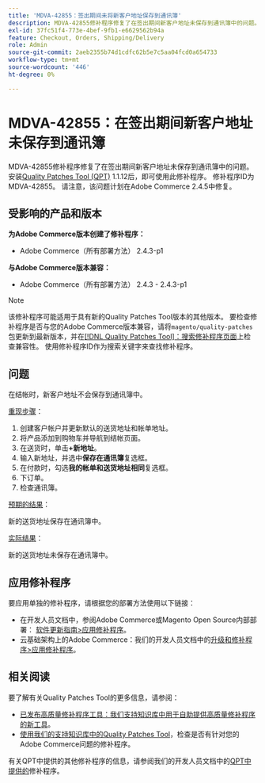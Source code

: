 ```yaml
---
title: 'MDVA-42855：签出期间未将新客户地址保存到通讯簿'
description: MDVA-42855修补程序修复了在签出期间新客户地址未保存到通讯簿中的问题。 安装[Quality Patches Tool (QPT)](/help/announcements/adobe-commerce-announcements/magento-quality-patches-released-new-tool-to-self-serve-quality-patches.md) 1.1.12后，即可使用此修补程序。 修补程序ID为MDVA-42855。 请注意，该问题计划在Adobe Commerce 2.4.5中修复。
exl-id: 37fc51f4-773e-4bef-9fb1-e6629562b94a
feature: Checkout, Orders, Shipping/Delivery
role: Admin
source-git-commit: 2aeb2355b74d1cdfc62b5e7c5aa04fcd0a654733
workflow-type: tm+mt
source-wordcount: '446'
ht-degree: 0%

---
```


# MDVA-42855：在签出期间新客户地址未保存到通讯簿

MDVA-42855修补程序修复了在签出期间新客户地址未保存到通讯簿中的问题。 安装[Quality Patches Tool (QPT)](/help/announcements/adobe-commerce-announcements/magento-quality-patches-released-new-tool-to-self-serve-quality-patches.md) 1.1.12后，即可使用此修补程序。 修补程序ID为MDVA-42855。 请注意，该问题计划在Adobe Commerce 2.4.5中修复。

## 受影响的产品和版本

**为Adobe Commerce版本创建了修补程序：**

* Adobe Commerce（所有部署方法） 2.4.3-p1

**与Adobe Commerce版本兼容：**

* Adobe Commerce（所有部署方法） 2.4.3 - 2.4.3-p1

>[!NOTE]
>
>该修补程序可能适用于具有新的Quality Patches Tool版本的其他版本。 要检查修补程序是否与您的Adobe Commerce版本兼容，请将`magento/quality-patches`包更新到最新版本，并在[[!DNL Quality Patches Tool]：搜索修补程序页面](https://experienceleague.adobe.com/tools/commerce-quality-patches/index.html?lang=zh-Hans)上检查兼容性。 使用修补程序ID作为搜索关键字来查找修补程序。

## 问题

在结帐时，新客户地址不会保存到通讯簿中。

<u>重现步骤</u>：

1. 创建客户帐户并更新默认的送货地址和帐单地址。
1. 将产品添加到购物车并导航到结帐页面。
1. 在送货时，单击&#x200B;**+新地址**。
1. 输入新地址，并选中&#x200B;**保存在通讯簿**&#x200B;复选框。
1. 在付款时，勾选&#x200B;**我的帐单和送货地址相同**&#x200B;复选框。
1. 下订单。
1. 检查通讯簿。

<u>预期的结果</u>：

新的送货地址保存在通讯簿中。

<u>实际结果</u>：

新的送货地址未保存在通讯簿中。

## 应用修补程序

要应用单独的修补程序，请根据您的部署方法使用以下链接：

* 在开发人员文档中，参阅Adobe Commerce或Magento Open Source内部部署： [软件更新指南>应用修补程序](https://experienceleague.adobe.com/zh-hans/docs/commerce-operations/tools/quality-patches-tool/usage)。
* 云基础架构上的Adobe Commerce：我们的开发人员文档中的[升级和修补程序>应用修补程序](https://experienceleague.adobe.com/zh-hans/docs/commerce-cloud-service/user-guide/develop/upgrade/apply-patches)。

## 相关阅读

要了解有关Quality Patches Tool的更多信息，请参阅：

* [已发布高质量修补程序工具：我们支持知识库中用于自助提供高质量修补程序的新工具](/help/announcements/adobe-commerce-announcements/magento-quality-patches-released-new-tool-to-self-serve-quality-patches.md)。
* [使用我们的支持知识库中的Quality Patches Tool](/help/support-tools/patches-available-in-qpt-tool/check-patch-for-magento-issue-with-magento-quality-patches.md)，检查是否有针对您的Adobe Commerce问题的修补程序。

有关QPT中提供的其他修补程序的信息，请参阅我们的开发人员文档中的[QPT中提供的](https://experienceleague.adobe.com/tools/commerce-quality-patches/index.html?lang=zh-Hans)修补程序。
